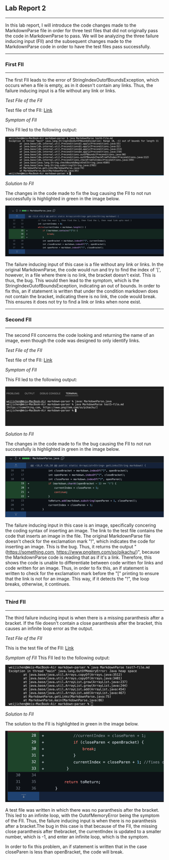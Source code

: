 
## **Lab Report 2** 

--- 

In this lab report, I will introduce the code changes made to the MarkdownParse file in order for three test files that did not originally pass the code in MarkdownParse to pass. We will be analyzing the three failure inducing input (FII) and the  subsequent changes made to the MarkdownParse code in order to have the test files pass successfully. 

--------

### First FII  ###
---
The first FII leads to the error of StringIndexOutofBoundsException, which occurs when a file is empty, as in it doesn't contain any links. Thus, the failure inducing input is a file without any link or links. 

_Test File of the FII_

Test file of the FII: [Link](https://github.com/Wei-Ji-Chen/markdown-parser/blob/main/test6-file.md)


_Symptom of FII_

This FII led to the following output:

![image](labreport22ndpic.png)

_Solution to FII_

The changes in the code made to fix the bug causing the FII to not run successfully is highlighted in green in the image below.

![Image](labreport2firstpic.png)

The failure inducing input of this case is a file without any link or links. In the original MarkdownParse, the code would run and try to find the index of '[', however, in a file where there is no link, the bracket doesn't exist. This is thus, the bug. This would then lead to the symptom, which is the StringIndexOutofBoundsException, indicating an out of bounds. In order to fix this, an if statement is written that under the condition markdown does not contain the bracket, indicating there is no link, the code would break. This ensures it does not try to find a link or links when none exist. 

------

### Second FII ### 
---


The second FII concerns the code looking and returning the name of an image, even though the code was designed to only identify links. 

_Test File of the FII_

Test file of the FII: [Link](https://github.com/Wei-Ji-Chen/markdown-parser/blob/main/test5-file.md)


_Symptom of FII_

This FII led to the following output: 

![image](labreport21stpic.png)

_Solution to FII_

The changes in the code made to fix the bug causing the FII to not run successfully is highlighted in green in the image below. 

![Image](labreport2secondpic.png)

The failure inducing input in this case is an image, specifically concering the coding syntax of inserting an image. The link to the test file contains the code that inserts an image in the file. The original MarkdownParse file doesn't check for the exclamation mark "!", which indicates the code for inserting an image. This is the bug. Thus, it returns the output "(https://something.com, https://www.pngitem.com/so/pikachu/)", because the MarkdownParse code is reading that as if it's a link. Therefore, this shows the code is unable to differentiate between code written for links and code written for an image. Thus, in order to fix this, an if statement is written to check for the exclamation mark before the "[" printing to ensure that the link is not for an image. This way, if it detects the "!", the loop breaks, otherwise, it continues. 

--------

### Third FII ### 

--------

The third failure inducing input is when there is a missing paranthesis after a bracket. If the file doesn't contain a close paranthesis after the bracket, this causes an infinite loop error as the output. 

_Test File of the FII_

This is the test file of the FII: 
[Link](https://github.com/Wei-Ji-Chen/markdown-parser/blob/main/test7-file.md)


_Symptom of FII_
This FII led to the following output:

![image](labreport23rdpic.png)


_Solution to FII_

The solution to the FII is highlighted in green in the image below.

![image](labreport2solution.png)

A test file was written in which there was no paranthesis after the bracket. This led to an infinite loop, with the OutofMemoryError being the symptom of the FII. Thus, the failure inducing input is when there is no paranthesis after a bracket.The bug in this case is that because of the FII, the missing close paranthesis after thebracket, the currentIndex is updated to a smaller number, which is -1, and enter an infinite loop, which is the symptom. 

In order to fix this problem, an if statement is written that in the case closeParen is less than openBracket, the code will break.

